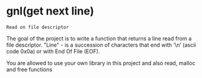 # gnl(get next line)
    Read on file descriptor

The goal of the project is to write a function that returns a line read from a file descriptor.
"Line" - is a succession of characters that end with ’\n’ (ascii code
0x0a) or with End Of File (EOF).

You are allowed to use your own library in this project and also read, malloc and free functions
